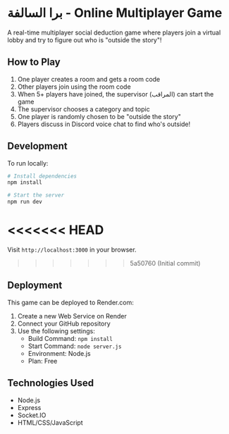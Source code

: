 # برا السالفة - Online Multiplayer Game

A real-time multiplayer social deduction game where players join a virtual lobby and try to figure out who is "outside the story"!

## How to Play

1. One player creates a room and gets a room code
2. Other players join using the room code
3. When 5+ players have joined, the supervisor (المراقب) can start the game
4. The supervisor chooses a category and topic
5. One player is randomly chosen to be "outside the story"
6. Players discuss in Discord voice chat to find who's outside!

## Development

To run locally:

```bash
# Install dependencies
npm install

# Start the server
npm run dev
```

<<<<<<< HEAD
=======
Visit `http://localhost:3000` in your browser.

>>>>>>> 5a50760 (Initial commit)
## Deployment

This game can be deployed to Render.com:

1. Create a new Web Service on Render
2. Connect your GitHub repository
3. Use the following settings:
   - Build Command: `npm install`
   - Start Command: `node server.js`
   - Environment: Node.js
   - Plan: Free

## Technologies Used

- Node.js
- Express
- Socket.IO
- HTML/CSS/JavaScript
